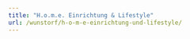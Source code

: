 ```yaml
---
title: "H.o.m.e. Einrichtung & Lifestyle"
url: /wunstorf/h-o-m-e-einrichtung-und-lifestyle/
---
```

